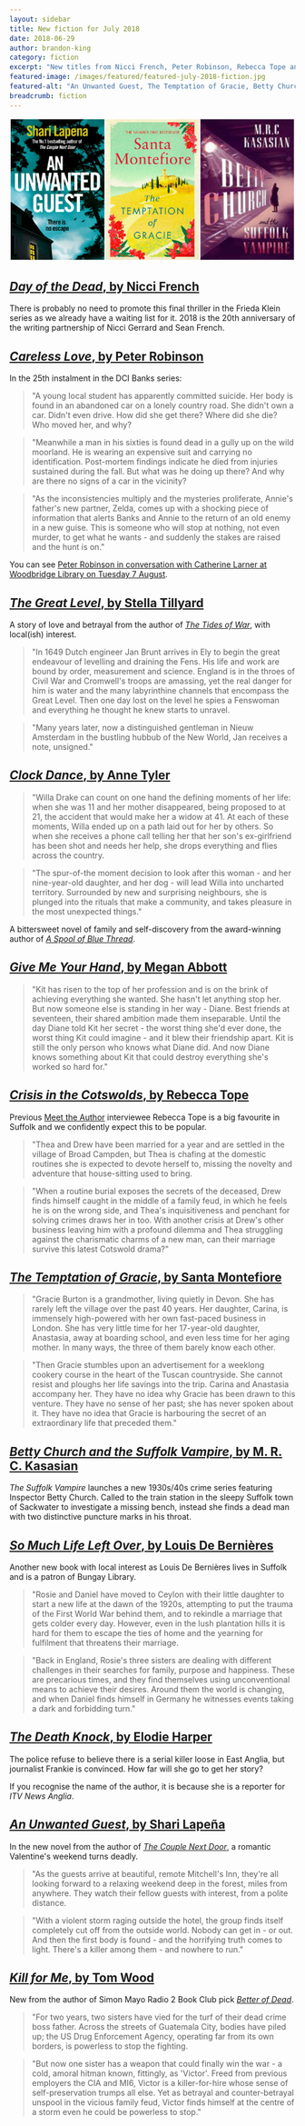 ```yaml
---
layout: sidebar
title: New fiction for July 2018
date: 2018-06-29
author: brandon-king
category: fiction
excerpt: "New titles from Nicci French, Peter Robinson, Rebecca Tope and more."
featured-image: /images/featured/featured-july-2018-fiction.jpg
featured-alt: "An Unwanted Guest, The Temptation of Gracie, Betty Church and the Suffolk Vampire"
breadcrumb: fiction
---
```


![An Unwanted Guest, The Temptation of Gracie, Betty Church and the Suffolk Vampire](/images/featured/featured-july-2018-fiction.jpg)

## [<cite>Day of the Dead</cite>, by Nicci French](https://suffolk.spydus.co.uk/cgi-bin/spydus.exe/ENQ/OPAC/BIBENQ?BRN=2406958)

There is probably no need to promote this final thriller in the Frieda Klein series as we already have a waiting list for it. 2018 is the 20th anniversary of the writing partnership of Nicci Gerrard and Sean French.

## [<cite>Careless Love</cite>, by Peter Robinson](https://suffolk.spydus.co.uk/cgi-bin/spydus.exe/ENQ/OPAC/BIBENQ?BRN=2393779)

In the 25th instalment in the DCI Banks series:

> "A young local student has apparently committed suicide. Her body is found in an abandoned car on a lonely country road. She didn't own a car. Didn't even drive. How did she get there? Where did she die? Who moved her, and why?

> "Meanwhile a man in his sixties is found dead in a gully up on the wild moorland. He is wearing an expensive suit and carrying no identification. Post-mortem findings indicate he died from injuries sustained during the fall. But what was he doing up there? And why are there no signs of a car in the vicinity?

> "As the inconsistencies multiply and the mysteries proliferate, Annie's father's new partner, Zelda, comes up with a shocking piece of information that alerts Banks and Annie to the return of an old enemy in a new guise. This is someone who will stop at nothing, not even murder, to get what he wants - and suddenly the stakes are raised and the hunt is on."

You can see [Peter Robinson in conversation with Catherine Larner at Woodbridge Library on Tuesday 7 August](/events/woodbridge-2018-08-07-peter-robinson/).

## [<cite>The Great Level</cite>, by Stella Tillyard](https://suffolk.spydus.co.uk/cgi-bin/spydus.exe/ENQ/OPAC/BIBENQ?BRN=2345396)

A story of love and betrayal from the author of [<cite>The Tides of War</cite>](https://suffolk.spydus.co.uk/cgi-bin/spydus.exe/ENQ/OPAC/BIBENQ?BRN=339274), with local(ish) interest.

> "In 1649 Dutch engineer Jan Brunt arrives in Ely to begin the great endeavour of levelling and draining the Fens. His life and work are bound by order, measurement and science. England is in the throes of Civil War and Cromwell's troops are amassing, yet the real danger for him is water and the many labyrinthine channels that encompass the Great Level. Then one day lost on the level he spies a Fenswoman and everything he thought he knew starts to unravel.

> "Many years later, now a distinguished gentleman in Nieuw Amsterdam in the bustling hubbub of the New World, Jan receives a note, unsigned."

## [<cite>Clock Dance</cite>, by Anne Tyler](https://suffolk.spydus.co.uk/cgi-bin/spydus.exe/ENQ/OPAC/BIBENQ?BRN=2395714)

> "Willa Drake can count on one hand the defining moments of her life: when she was 11 and her mother disappeared, being proposed to at 21, the accident that would make her a widow at 41. At each of these moments, Willa ended up on a path laid out for her by others. So when she receives a phone call telling her that her son's ex-girlfriend has been shot and needs her help, she drops everything and flies across the country.

> "The spur-of-the moment decision to look after this woman - and her nine-year-old daughter, and her dog - will lead Willa into uncharted territory. Surrounded by new and surprising neighbours, she is plunged into the rituals that make a community, and takes pleasure in the most unexpected things."

A bittersweet novel of family and self-discovery from the award-winning author of [<cite>A Spool of Blue Thread</cite>](https://suffolk.spydus.co.uk/cgi-bin/spydus.exe/ENQ/OPAC/BIBENQ?BRN=1801243).

## [<cite>Give Me Your Hand</cite>, by Megan Abbott](https://suffolk.spydus.co.uk/cgi-bin/spydus.exe/ENQ/OPAC/BIBENQ?BRN=2396975)

> "Kit has risen to the top of her profession and is on the brink of achieving everything she wanted. She hasn't let anything stop her. But now someone else is standing in her way - Diane. Best friends at seventeen, their shared ambition made them inseparable. Until the day Diane told Kit her secret - the worst thing she'd ever done, the worst thing Kit could imagine - and it blew their friendship apart. Kit is still the only person who knows what Diane did. And now Diane knows something about Kit that could destroy everything she's worked so hard for."

## [<cite>Crisis in the Cotswolds</cite>, by Rebecca Tope](https://suffolk.spydus.co.uk/cgi-bin/spydus.exe/ENQ/OPAC/BIBENQ?BRN=2403181)

Previous [Meet the Author](/new-suggestions/meet-the-author/meet-the-author-rebecca-tope/) interviewee Rebecca Tope is a big favourite in Suffolk and we confidently expect this to be popular.

> "Thea and Drew have been married for a year and are settled in the village of Broad Campden, but Thea is chafing at the domestic routines she is expected to devote herself to, missing the novelty and adventure that house-sitting used to bring.

> "When a routine burial exposes the secrets of the deceased, Drew finds himself caught in the middle of a family feud, in which he feels he is on the wrong side, and Thea's inquisitiveness and penchant for solving crimes draws her in too. With another crisis at Drew's other business leaving him with a profound dilemma and Thea struggling against the charismatic charms of a new man, can their marriage survive this latest Cotswold drama?"

## [<cite>The Temptation of Gracie</cite>, by Santa Montefiore](https://suffolk.spydus.co.uk/cgi-bin/spydus.exe/ENQ/OPAC/BIBENQ?BRN=2396394)

> "Gracie Burton is a grandmother, living quietly in Devon. She has rarely left the village over the past 40 years. Her daughter, Carina, is immensely high-powered with her own fast-paced business in London. She has very little time for her 17-year-old daughter, Anastasia, away at boarding school, and even less time for her aging mother. In many ways, the three of them barely know each other.

> "Then Gracie stumbles upon an advertisement for a weeklong cookery course in the heart of the Tuscan countryside. She cannot resist and ploughs her life savings into the trip. Carina and Anastasia accompany her. They have no idea why Gracie has been drawn to this venture. They have no sense of her past; she has never spoken about it. They have no idea that Gracie is harbouring the secret of an extraordinary life that preceded them."

## [<cite>Betty Church and the Suffolk Vampire</cite>, by M. R. C. Kasasian](https://suffolk.spydus.co.uk/cgi-bin/spydus.exe/ENQ/OPAC/BIBENQ?BRN=2392925)

<cite>The Suffolk Vampire</cite> launches a new 1930s/40s crime series featuring Inspector Betty Church. Called to the train station in the sleepy Suffolk town of Sackwater to investigate a missing bench, instead she finds a dead man with two distinctive puncture marks in his throat.

## [<cite>So Much Life Left Over</cite>, by Louis De Bernières](https://suffolk.spydus.co.uk/cgi-bin/spydus.exe/ENQ/OPAC/BIBENQ?BRN=2393829)

Another new book with local interest as Louis De Bernières lives in Suffolk and is a patron of Bungay Library.

> "Rosie and Daniel have moved to Ceylon with their little daughter to start a new life at the dawn of the 1920s, attempting to put the trauma of the First World War behind them, and to rekindle a marriage that gets colder every day. However, even in the lush plantation hills it is hard for them to escape the ties of home and the yearning for fulfilment that threatens their marriage.

> "Back in England, Rosie's three sisters are dealing with different challenges in their searches for family, purpose and happiness. These are precarious times, and they find themselves using unconventional means to achieve their desires. Around them the world is changing, and when Daniel finds himself in Germany he witnesses events taking a dark and forbidding turn."

## [<cite>The Death Knock</cite>, by Elodie Harper](https://suffolk.spydus.co.uk/cgi-bin/spydus.exe/ENQ/OPAC/BIBENQ?BRN=2406974)

The police refuse to believe there is a serial killer loose in East Anglia, but journalist Frankie is convinced. How far will she go to get her story?

If you recognise the name of the author, it is because she is a reporter for <cite>ITV News Anglia</cite>.

## [<cite>An Unwanted Guest</cite>, by Shari Lapeña](https://suffolk.spydus.co.uk/cgi-bin/spydus.exe/ENQ/OPAC/BIBENQ?BRN=2395631)

In the new novel from the author of [<cite>The Couple Next Door</cite>](https://suffolk.spydus.co.uk/cgi-bin/spydus.exe/ENQ/OPAC/BIBENQ?BRN=2129645), a romantic Valentine's weekend turns deadly.

> "As the guests arrive at beautiful, remote Mitchell's Inn, they're all looking forward to a relaxing weekend deep in the forest, miles from anywhere. They watch their fellow guests with interest, from a polite distance.

> "With a violent storm raging outside the hotel, the group finds itself completely cut off from the outside world. Nobody can get in - or out. And then the first body is found - and the horrifying truth comes to light. There's a killer among them - and nowhere to run."

## [<cite>Kill for Me</cite>, by Tom Wood](https://suffolk.spydus.co.uk/cgi-bin/spydus.exe/ENQ/OPAC/BIBENQ?BRN=2396914)

New from the author of Simon Mayo Radio 2 Book Club pick [<cite>Better of Dead</cite>](https://suffolk.spydus.co.uk/cgi-bin/spydus.exe/ENQ/OPAC/BIBENQ?BRN=1560128).

> "For two years, two sisters have vied for the turf of their dead crime boss father. Across the streets of Guatemala City, bodies have piled up; the US Drug Enforcement Agency, operating far from its own borders, is powerless to stop the fighting.

> "But now one sister has a weapon that could finally win the war - a cold, amoral hitman known, fittingly, as 'Victor'. Freed from previous employers the CIA and MI6, Victor is a killer-for-hire whose sense of self-preservation trumps all else. Yet as betrayal and counter-betrayal unspool in the vicious family feud, Victor finds himself at the centre of a storm even he could be powerless to stop."
